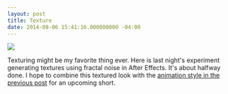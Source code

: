 ```yaml
---
layout: post
title: Texture
date: 2014-08-06 15:41:16.000000000 -04:00
---
```

![](/content/images/2014/Aug/tmblr.jpg)

Texturing might be my favorite thing ever. Here is last night's experiment generating textures using fractal noise in After Effects. It's about halfway done. I hope to combine this textured look with the [animation style in the previous post](http://thewaterbear.com/wind/) for an upcoming short.
